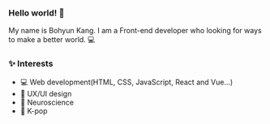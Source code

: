 ### Hello world! 🙋‍
My name is Bohyun Kang. I am a Front-end developer who looking for ways to make a better world. 💻

### ✨ Interests
- 💻 Web development(HTML, CSS, JavaScript, React and Vue...) 
- 🎨 UX/UI design 
- 🧠 Neuroscience 
- 💃 K-pop 

<!--
**bohyunkang/bohyunkang** is a ✨ _special_ ✨ repository because its `README.md` (this file) appears on your GitHub profile.

Here are some ideas to get you started:

- 🔭 I’m currently working on ...
- 🌱 I’m currently learning ...
- 👯 I’m looking to collaborate on ...
- 🤔 I’m looking for help with ...
- 💬 Ask me about ...
- 📫 How to reach me: ...
- 😄 Pronouns: ...
- ⚡ Fun fact: ...
-->
